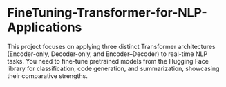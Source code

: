 # FineTuning-Transformer-for-NLP-Applications
This project focuses on applying three distinct Transformer architectures (Encoder-only, Decoder-only, and Encoder–Decoder) to real-time NLP tasks. You need to fine-tune pretrained models from the Hugging Face library for classification, code generation, and summarization, showcasing their comparative strengths.
